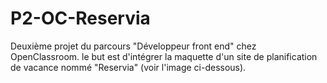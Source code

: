 # P2-OC-Reservia
Deuxième projet du parcours "Développeur front end" chez OpenClassroom. le but est d'intégrer la maquette d'un site de planification de vacance 
nommé "Reservia" (voir l'image ci-dessous).
